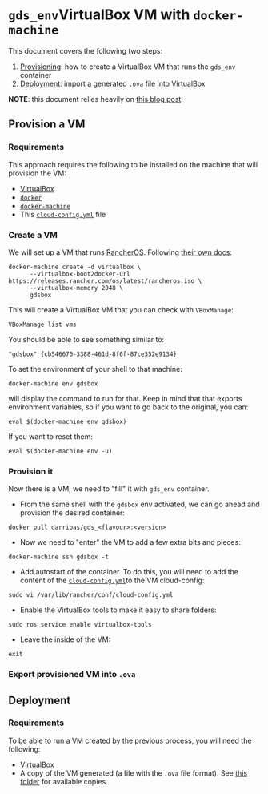 # `gds_env`VirtualBox VM with `docker-machine`

This document covers the following two steps:

1. [Provisioning](#Provision-a-VM): how to create a VirtualBox VM that runs
   the `gds_env` container
1. [Deployment](#Deployment): import a generated `.ova` file into VirtualBox

**NOTE**: this document relies heavily on [this blog
post](https://towardsdatascience.com/sharing-data-visualisations-in-virtualbox-to-keep-it-departments-happy-f978854ea44d).

## Provision a VM

### Requirements

This approach requires the following to be installed on the machine that 
will provision the VM:

- [VirtualBox](https://www.virtualbox.org/)
- [`docker`](https://www.docker.com/)
- [`docker-machine`](https://docs.docker.com/machine/)
- This [`cloud-config.yml`](cloud-config.yml) file

### Create a VM

We will set up a VM that runs [RancherOS](https://rancher.com/rancher-os/). Following [their own
docs](https://rancher.com/docs/os/v1.x/en/installation/workstation/docker-machine/):

```shell
docker-machine create -d virtualbox \
      --virtualbox-boot2docker-url https://releases.rancher.com/os/latest/rancheros.iso \
      --virtualbox-memory 2048 \
      gdsbox
```

This will create a VirtualBox VM that you can check with `VBoxManage`:

```shell
VBoxManage list vms
```

You should be able to see something similar to:

```shell
"gdsbox" {cb546670-3388-461d-8f0f-87ce352e9134}
```

To set the environment of your shell to that machine:

```shell
docker-machine env gdsbox
```

will display the command to run for that. Keep in mind that that exports
environment variables, so if you want to go back to the original, you can:

```shell
eval $(docker-machine env gdsbox)
```

If you want to reset them:

```shell
eval $(docker-machine env -u)
```

### Provision it

Now there is a VM, we need to "fill" it with `gds_env` container. 

- From the same shell with the `gdsbox` env activated, we can go ahead 
and provision the desired container:

```shell
docker pull darribas/gds_<flavour>:<version>
```

- Now we need to "enter" the VM to add a few extra bits and pieces:

```shell
docker-machine ssh gdsbox -t
```

- Add autostart of the container. To do this, you will need to add the content
  of the [`cloud-config.yml`](cloud-config.yml)to the VM cloud-config:

```shell
sudo vi /var/lib/rancher/conf/cloud-config.yml
```

- Enable the VirtualBox tools to make it easy to share folders:

```shell
sudo ros service enable virtualbox-tools
```

- Leave the inside of the VM:

```shell
exit
```

### Export provisioned VM into `.ova`

## Deployment

### Requirements

To be able to run a VM created by the previous process, you will need the
following:

- [VirtualBox](https://www.virtualbox.org/)
- A copy of the VM generated (a file with the `.ova` file format). See [this
  folder](https://www.dropbox.com/sh/24ehjlwgcjzepeb/AACEVD0IJ9aNj2gpbYmRpAnUa?dl=0)
  for available copies.

